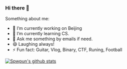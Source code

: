 ### Hi there 👋

<!--
**spwpun/spwpun** is a ✨ _special_ ✨ repository because its `README.md` (this file) appears on your GitHub profile.-->

Something about me:

- 🔭 I’m currently working on Beijing
- 🌱 I’m currently learning CS.
- 💬 Ask me something by emails if need.
- 😄 Laughing always!
- ⚡ Fun fact: Guitar, Vlog, Binary, CTF, Runing, Football



[![Spwpun's github stats](https://github-readme-stats.vercel.app/api?username=spwpun&show_icons=true&theme=tokyonight)](https://github.com/anuraghazra/github-readme-stats)

